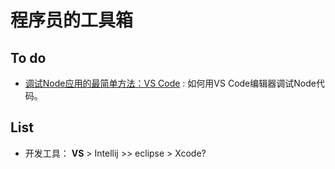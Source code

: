# 程序员的工具箱

##  To do

* [调试Node应用的最简单方法：VS Code](https://itnext.io/the-absolute-easiest-way-to-debug-node-js-with-vscode-2e02ef5b1bad) : 如何用VS Code编辑器调试Node代码。


## List

* 开发工具： **VS** > Intellij >> eclipse > Xcode?